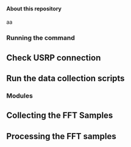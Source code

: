 #### About this repository
aa

### Running the command 

## Check USRP connection 

## Run the data collection scripts 

### Modules 

## Collecting the FFT Samples

## Processing the FFT samples 
